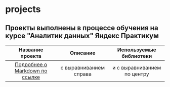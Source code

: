 # projects
## Проекты выполнены в процессе обучения на курсе "Аналитик данных" Яндекс Практикум
| Название проекта      | Описание               | Используемые библиотеки     |
| :-------------------: | :--------------------: |:--------------------------:|
| [Подробнее о Markdown по ссылке](https://daringfireball.net/projects/markdown/) | с выравниванием справа | и с выравниванием по центру |
